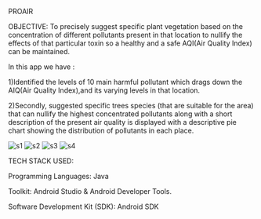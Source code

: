 PROAIR

OBJECTIVE: To precisely suggest specific plant vegetation based on the concentration of different pollutants present in that location to nullify the effects of that particular toxin so a healthy and a safe AQI(Air Quality Index) can be maintained.

In this app we have :

1)Identified the levels of 10 main harmful pollutant which drags down the AIQ(Air Quality Index),and its varying levels in that location.

2)Secondly, suggested specific trees species (that are suitable for the area) that can nullify the highest concentrated pollutants along with a short description of the present air quality is displayed with a descriptive pie chart showing the distribution of pollutants in each place.


![s1](https://user-images.githubusercontent.com/60129454/158456810-458477ce-8088-4b5c-85ce-a896f10a918b.PNG)
![s2](https://user-images.githubusercontent.com/60129454/158456819-361222a6-74a6-47d6-b72b-79daddd6563c.PNG)
![s3](https://user-images.githubusercontent.com/60129454/158456820-e3aaa867-ea9b-41c3-9596-a936c5b89623.PNG)
![s4](https://user-images.githubusercontent.com/60129454/158456823-fffdfaab-c179-476a-b939-9e846a311af9.PNG)





TECH STACK USED:

Programming Languages: Java

Toolkit: Android Studio & Android Developer Tools.

Software Development Kit (SDK): Android SDK
